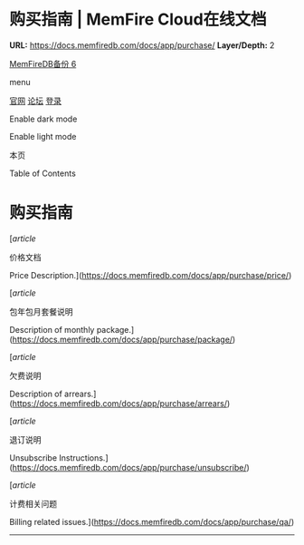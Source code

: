 # 购买指南 | MemFire Cloud在线文档

**URL:** https://docs.memfiredb.com/docs/app/purchase/
**Layer/Depth:** 2

[MemFireDB备份 6](/)

menu

[官网](https://memfiredb.com/)
[论坛](https://community.memfiredb.com/)
[登录](https://cloud.memfiredb.com/auth/login)

Enable dark mode

Enable light mode

本页

Table of Contents

# 购买指南

[*article*

价格文档

Price Description.](https://docs.memfiredb.com/docs/app/purchase/price/)

[*article*

包年包月套餐说明

Description of monthly package.](https://docs.memfiredb.com/docs/app/purchase/package/)

[*article*

欠费说明

Description of arrears.](https://docs.memfiredb.com/docs/app/purchase/arrears/)

[*article*

退订说明

Unsubscribe Instructions.](https://docs.memfiredb.com/docs/app/purchase/unsubscribe/)

[*article*

计费相关问题

Billing related issues.](https://docs.memfiredb.com/docs/app/purchase/qa/)

---